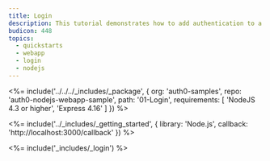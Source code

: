 ```yaml
---
title: Login
description: This tutorial demonstrates how to add authentication to a Node.js and Express web app
budicon: 448
topics:
  - quickstarts
  - webapp
  - login
  - nodejs
---
```


<%= include('../../../_includes/_package', {
  org: 'auth0-samples',
  repo: 'auth0-nodejs-webapp-sample',
  path: '01-Login',
  requirements: [
    'NodeJS 4.3 or higher',
    'Express 4.16'
  ]
}) %>

<%= include('../_includes/_getting_started', { library: 'Node.js', callback: 'http://localhost:3000/callback' }) %>

<%= include('_includes/_login') %>
